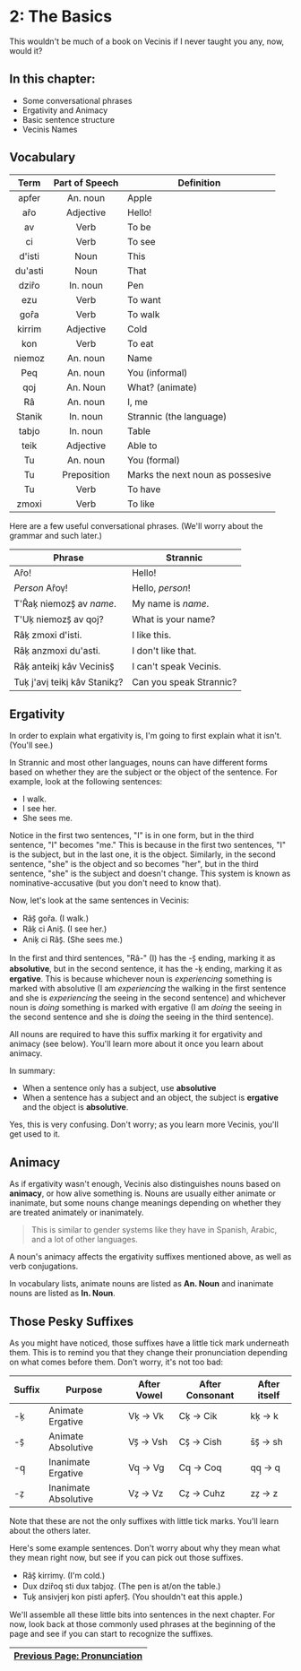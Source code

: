 # 2: The Basics

This wouldn't be much of a book on Vecinis if I never taught you any, now, would it?

## In this chapter:
* Some conversational phrases
* Ergativity and Animacy
* Basic sentence structure
* Vecinis Names

## Vocabulary
|Term|Part of Speech|Definition|
|:---:|:---:|---|
|apfer|An. noun|Apple
|ar̂o|Adjective|Hello!
|av|Verb|To be
|ci|Verb|To see
|d'isti|Noun|This
|du'asti|Noun|That
|dzir̂o|In. noun|Pen
|ezu|Verb|To want
|gor̂a|Verb|To walk
|kirrim|Adjective|Cold
|kon|Verb|To eat
|niemoz|An. noun|Name
|Peq|An. noun|You (informal)
|qoj|An. Noun|What? (animate)
|Râ|An. noun|I, me
|Stanik|In. noun|Strannic (the language)
|tabjo|In. noun|Table
|teik|Adjective|Able to
|Tu|An. noun|You (formal)
|Tu|Preposition|Marks the next noun as possesive
|Tu|Verb|To have
|zmoxi|Verb|To like

Here are a few useful conversational phrases. (We'll worry about the grammar and such later.)

|Phrase|Strannic|
|---|---|
|Ar̂o!|Hello!
|*Person* Ar̂ov̗!|Hello, *person*!
|T'R̂ak̗ niemozs̗̄ av *name*.|My name is *name*.
|T'Uk̗ niemozs̗̄ av qoj?|What is your name?
|Râk̗ zmoxi d'isti.|I like this.
|Râk̗ anzmoxi du'asti.|I don't like that.
|Râk̗ anteiki̗ kâv Veciniss̗̄|I can't speak Vecinis.
|Tuk̗ j'avi̗ teiki̗ kâv Stanikz̗?|Can you speak Strannic?

## Ergativity
In order to explain what ergativity is, I'm going to first explain what it isn't. (You'll see.)

In Strannic and most other languages, nouns can have different forms based on whether they are the subject or the object of the sentence. For example, look at the following sentences:

* I walk.
* I see her.
* She sees me.

Notice in the first two sentences, "I" is in one form, but in the third sentence, "I" becomes "me." This is because in the first two sentences, "I" is the subject, but in the last one, it is the object. Similarly, in the second sentence, "she" is the object and so becomes "her", but in the third sentence, "she" is the subject and doesn't change. This system is known as nominative-accusative (but you don't need to know that).

Now, let's look at the same sentences in Vecinis:

* Râs̗̄ gor̂a. (I walk.)
* Râk̗ ci Anis̗̄. (I see her.)
* Anik̗ ci Râs̗̄. (She sees me.)

In the first and third sentences, "Râ-" (I) has the -s̗̄ ending, marking it as **absolutive**, but in the second sentence, it has the -k̗ ending, marking it as **ergative**. This is because whichever noun is *experiencing* something is marked with absolutive (I am *experiencing* the walking in the first sentence and she is *experiencing* the seeing in the second sentence) and whichever noun is *doing* something is marked with ergative (I am *doing* the seeing in the second sentence and she is *doing* the seeing in the third sentence).

All nouns are required to have this suffix marking it for ergativity and animacy (see below). You'll learn more about it once you learn about animacy.

In summary:
* When a sentence only has a subject, use **absolutive**
* When a sentence has a subject and an object, the subject is **ergative** and the object is **absolutive**.

Yes, this is very confusing. Don't worry; as you learn more Vecinis, you'll get used to it.

## Animacy
As if ergativity wasn't enough, Vecinis also distinguishes nouns based on **animacy**, or how alive something is. Nouns are usually either animate or inanimate, but some nouns change meanings depending on whether they are treated animately or inanimately.

> This is similar to gender systems like they have in Spanish, Arabic, and a lot of other languages. 

A noun's animacy affects the ergativity suffixes mentioned above, as well as verb conjugations.

In vocabulary lists, animate nouns are listed as **An. Noun** and inanimate nouns are listed as **In. Noun**.

## Those Pesky Suffixes
As you might have noticed, those suffixes have a little tick mark underneath them. This is to remind you that they change their pronunciation depending on what comes before them. Don't worry, it's not too bad:

Suffix|Purpose|After Vowel|After Consonant|After itself
|---|---|---|---|---
|-k̗|Animate Ergative|Vk̗ -> Vk|Ck̗ -> Cik|kk̗ -> k
|-s̗̄|Animate Absolutive|Vs̗̄ -> Vsh|Cs̗̄ -> Cish|s̄s̗̄ -> sh
|-q̗|Inanimate Ergative|Vq̗ -> Vg|Cq̗ -> Coq|qq̗ -> q
|-z̗|Inanimate Absolutive|Vz̗ -> Vz|Cz̗ -> Cuhz|zz̗ -> z

Note that these are not the only suffixes with little tick marks. You'll learn about the others later.

Here's some example sentences. Don't worry about why they mean what they mean right now, but see if you can pick out those suffixes.

* Râs̗̄ kirrimv̗. (I'm cold.)
* Dux dzir̂oq̗ sti dux tabjoz̗. (The pen is at/on the table.)
* Tuk̗ ansivjeri̗ kon pisti apfers̗̄. (You shouldn't eat this apple.)

We'll assemble all these little bits into sentences in the next chapter. For now, look back at those commonly used phrases at the beginning of the page and see if you can start to recognize the suffixes.

|[Previous Page: Pronunciation](1-Pronunciation.md)|
|---|